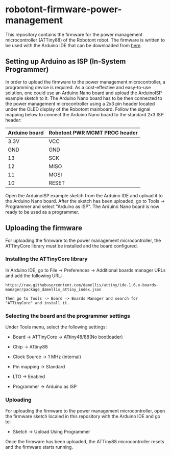 # robotont-firmware-power-management

This repository contains the firmware for the power management microcontroller (ATTiny88) of the Robotont robot. The firmware is written to be used with the Arduino IDE that can be downloaded from [here](https://www.arduino.cc/en/Main/Software).


## Setting up Arduino as ISP (In-System Programmer)

In order to upload the firmware to the power management microcontroller, a programming device is required. As a cost-effective and easy-to-use solution, one could use an Arduino Nano board and upload the ArduinoISP example sketch to it.
The Arduino Nano board has to be then connected to the power management microcontroller using a 2x3 pin header located under the OLED display of the Robotont mainboard. Follow the signal mapping below to connect the Arduino Nano board to the standard 2x3 ISP header:

| Arduino board | Robotont PWR MGMT PROG header |
|---------------|-------------------------------|
| 3.3V          | VCC                           |
| GND           | GND                           |
| 13            | SCK                           |
| 12            | MISO                          |
| 11            | MOSI                          |
| 10            | RESET                         |

Open the ArduinoISP example sketch from the Arduino IDE and upload it to the Arduino Nano board. After the sketch has been uploaded, go to Tools -> Programmer and select "Arduino as ISP". The Arduino Nano board is now ready to be used as a programmer.

## Uploading the firmware

For uploading the firmware to the power management microcontroller, the ATTinyCore library must be installed and the board configured.

### Installing the ATTinyCore library

In Arduino IDE, go to File -> Preferences -> Additional boards manager URLs and add the following URL:
  
  ```
  https://raw.githubusercontent.com/damellis/attiny/ide-1.6.x-boards-manager/package_damellis_attiny_index.json
  ```
    
    Then go to Tools -> Board -> Boards Manager and search for "ATTinyCore" and install it.

### Selecting the board and the programmer settings

Under Tools menu, select the following settings:

- Board -> ATTinyCore -> ATtiny48/88(No bootloader)

- Chip -> ATtiny88

- Clock Source -> 1 MHz (internal)

- Pin mapping -> Standard

- LTO -> Enabled

- Programmer -> Arduino as ISP

### Uploading
For uploading the firmware to the power management microcontroller, open the firmware sketch localed in this repository with the Arduino IDE and go to:
- Sketch -> Upload Using Programmer

Once the firmware has been uploaded, the ATTiny88 microcontroller resets and the firmware starts running.
